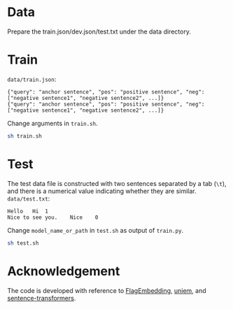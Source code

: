 # Data

Prepare the train.json/dev.json/test.txt under the data directory.

# Train

`data/train.json`:
```
{"query": "anchor sentence", "pos": "positive sentence", "neg": ["negative sentence1", "negative sentence2", ...]}
{"query": "anchor sentence", "pos": "positive sentence", "neg": ["negative sentence1", "negative sentence2", ...]}
```

Change arguments in `train.sh`.

```sh
sh train.sh
```

# Test
The test data file is constructed with two sentences separated by a tab (`\t`), and there is a numerical value indicating whether they are similar.
`data/test.txt`:
```
Hello	Hi	1
Nice to see you.	Nice	0
```


Change `model_name_or_path` in `test.sh` as output of `train.py`.
```sh
sh test.sh
```



# Acknowledgement
The code is developed with reference to [FlagEmbedding](https://github.com/FlagOpen/FlagEmbedding), [uniem](https://github.com/wangyuxinwhy/uniem), and [sentence-transformers](https://github.com/UKPLab/sentence-transformers).



